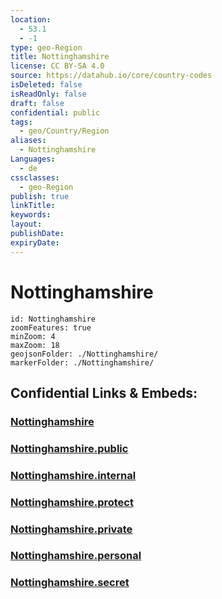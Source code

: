 ```yaml
---
location:
  - 53.1
  - -1
type: geo-Region
title: Nottinghamshire
license: CC BY-SA 4.0
source: https://datahub.io/core/country-codes
isDeleted: false
isReadOnly: false
draft: false
confidential: public
tags:
  - geo/Country/Region
aliases:
  - Nottinghamshire
Languages:
  - de
cssclasses:
  - geo-Region
publish: true
linkTitle:
keywords:
layout:
publishDate:
expiryDate:
---
```


# Nottinghamshire

```leaflet
id: Nottinghamshire
zoomFeatures: true 
minZoom: 4 
maxZoom: 18
geojsonFolder: ./Nottinghamshire/
markerFolder: ./Nottinghamshire/
```


## Confidential Links & Embeds: 

### [Nottinghamshire](/_Standards/Earth/Continent/Europe/Europe~North/UK/England/Regions~England/East_Midlands/Nottinghamshire.md) 

### [Nottinghamshire.public](/_public/Earth/Continent/Europe/Europe~North/UK/England/Regions~England/East_Midlands/Nottinghamshire.public.md) 

### [Nottinghamshire.internal](/_internal/Earth/Continent/Europe/Europe~North/UK/England/Regions~England/East_Midlands/Nottinghamshire.internal.md) 

### [Nottinghamshire.protect](/_protect/Earth/Continent/Europe/Europe~North/UK/England/Regions~England/East_Midlands/Nottinghamshire.protect.md) 

### [Nottinghamshire.private](/_private/Earth/Continent/Europe/Europe~North/UK/England/Regions~England/East_Midlands/Nottinghamshire.private.md) 

### [Nottinghamshire.personal](/_personal/Earth/Continent/Europe/Europe~North/UK/England/Regions~England/East_Midlands/Nottinghamshire.personal.md) 

### [Nottinghamshire.secret](/_secret/Earth/Continent/Europe/Europe~North/UK/England/Regions~England/East_Midlands/Nottinghamshire.secret.md)

